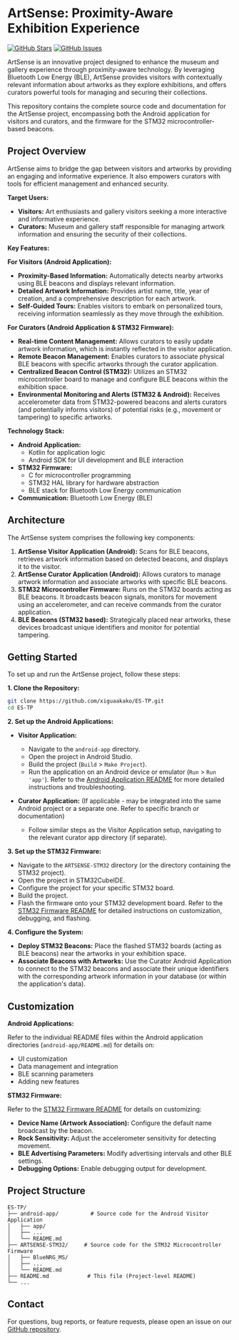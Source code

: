 # ArtSense: Proximity-Aware Exhibition Experience

[![GitHub Stars](https://img.shields.io/github/stars/xiguaakako/ES-TP?style=social)](https://github.com/xiguaakako/ES-TP/stargazers)
[![GitHub Issues](https://img.shields.io/github/issues/xiguaakako/ES-TP)](https://github.com/xiguaakako/ES-TP/issues)

ArtSense is an innovative project designed to enhance the museum and gallery experience through proximity-aware technology. By leveraging Bluetooth Low Energy (BLE), ArtSense provides visitors with contextually relevant information about artworks as they explore exhibitions, and offers curators powerful tools for managing and securing their collections.

This repository contains the complete source code and documentation for the ArtSense project, encompassing both the Android application for visitors and curators, and the firmware for the STM32 microcontroller-based beacons.

## Project Overview

ArtSense aims to bridge the gap between visitors and artworks by providing an engaging and informative experience. It also empowers curators with tools for efficient management and enhanced security.

**Target Users:**

* **Visitors:** Art enthusiasts and gallery visitors seeking a more interactive and informative experience.
* **Curators:** Museum and gallery staff responsible for managing artwork information and ensuring the security of their collections.

**Key Features:**

**For Visitors (Android Application):**

* **Proximity-Based Information:** Automatically detects nearby artworks using BLE beacons and displays relevant information.
* **Detailed Artwork Information:** Provides artist name, title, year of creation, and a comprehensive description for each artwork.
* **Self-Guided Tours:** Enables visitors to embark on personalized tours, receiving information seamlessly as they move through the exhibition.

**For Curators (Android Application & STM32 Firmware):**

* **Real-time Content Management:** Allows curators to easily update artwork information, which is instantly reflected in the visitor application.
* **Remote Beacon Management:** Enables curators to associate physical BLE beacons with specific artworks through the curator application.
* **Centralized Beacon Control (STM32):** Utilizes an STM32 microcontroller board to manage and configure BLE beacons within the exhibition space.
* **Environmental Monitoring and Alerts (STM32 & Android):** Receives accelerometer data from STM32-powered beacons and alerts curators (and potentially informs visitors) of potential risks (e.g., movement or tampering) to specific artworks.

**Technology Stack:**

* **Android Application:**
    * Kotlin for application logic
    * Android SDK for UI development and BLE interaction
* **STM32 Firmware:**
    * C for microcontroller programming
    * STM32 HAL library for hardware abstraction
    * BLE stack for Bluetooth Low Energy communication
* **Communication:** Bluetooth Low Energy (BLE)

## Architecture

The ArtSense system comprises the following key components:

1. **ArtSense Visitor Application (Android):** Scans for BLE beacons, retrieves artwork information based on detected beacons, and displays it to the visitor.
2. **ArtSense Curator Application (Android):** Allows curators to manage artwork information and associate artworks with specific BLE beacons.
3. **STM32 Microcontroller Firmware:** Runs on the STM32 boards acting as BLE beacons. It broadcasts beacon signals, monitors for movement using an accelerometer, and can receive commands from the curator application.
4. **BLE Beacons (STM32 based):** Strategically placed near artworks, these devices broadcast unique identifiers and monitor for potential tampering.

## Getting Started

To set up and run the ArtSense project, follow these steps:

**1. Clone the Repository:**

```bash
git clone https://github.com/xiguaakako/ES-TP.git
cd ES-TP
```

**2. Set up the Android Applications:**

   * **Visitor Application:**
      * Navigate to the `android-app` directory.
      * Open the project in Android Studio.
      * Build the project (`Build` > `Make Project`).
      * Run the application on an Android device or emulator (`Run` > `Run 'app'`). Refer to the [Android Application README](android-app/README.md) for more detailed instructions and troubleshooting.

   * **Curator Application:** (If applicable - may be integrated into the same Android project or a separate one. Refer to specific branch or documentation)
      * Follow similar steps as the Visitor Application setup, navigating to the relevant curator app directory (if separate).

**3. Set up the STM32 Firmware:**

   * Navigate to the `ARTSENSE-STM32` directory (or the directory containing the STM32 project).
   * Open the project in STM32CubeIDE.
   * Configure the project for your specific STM32 board.
   * Build the project.
   * Flash the firmware onto your STM32 development board. Refer to the [STM32 Firmware README](ARTSENSE-STM32/README.md) for detailed instructions on customization, debugging, and flashing.

**4. Configure the System:**

   * **Deploy STM32 Beacons:** Place the flashed STM32 boards (acting as BLE beacons) near the artworks in your exhibition space.
   * **Associate Beacons with Artworks:** Use the Curator Android Application to connect to the STM32 beacons and associate their unique identifiers with the corresponding artwork information in your database (or within the application's data).

## Customization

**Android Applications:**

Refer to the individual README files within the Android application directories (`android-app/README.md`) for details on:

* UI customization
* Data management and integration
* BLE scanning parameters
* Adding new features

**STM32 Firmware:**

Refer to the [STM32 Firmware README](ARTSENSE-STM32/README.md) for details on customizing:

* **Device Name (Artwork Association):** Configure the default name broadcast by the beacon.
* **Rock Sensitivity:** Adjust the accelerometer sensitivity for detecting movement.
* **BLE Advertising Parameters:** Modify advertising intervals and other BLE settings.
* **Debugging Options:** Enable debugging output for development.

## Project Structure

```
ES-TP/
├── android-app/          # Source code for the Android Visitor Application
│   ├── app/
│   ├── ...
│   └── README.md
├── ARTSENSE-STM32/     # Source code for the STM32 Microcontroller Firmware
│   ├── BlueNRG_MS/
│   ├── ...
│   └── README.md
├── README.md            # This file (Project-level README)
└── ...
```

## Contact

For questions, bug reports, or feature requests, please open an issue on our [GitHub repository](https://github.com/xiguaakako/ES-TP/issues).

